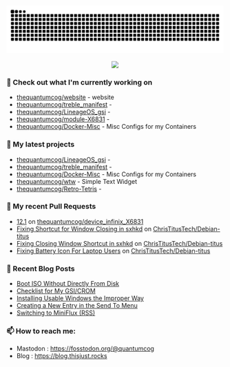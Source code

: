 <img src="https://raw.githubusercontent.com/thequantumcog/thequantumcog/output/github-contribution-grid-snake.svg" />
<p align="center"><a href="https://github.com/thequantumcog">
  <img align="center" src="https://github-readme-stats.vercel.app/api?username=thequantumcog&show_icons=true&theme=transparent&hide=contribs" />
</a></p>


### 👷 Check out what I'm currently working on

- [thequantumcog/website](https://github.com/thequantumcog/website) - website
- [thequantumcog/treble_manifest](https://github.com/thequantumcog/treble_manifest) - 
- [thequantumcog/LineageOS_gsi](https://github.com/thequantumcog/LineageOS_gsi) - 
- [thequantumcog/module-X6831](https://github.com/thequantumcog/module-X6831) - 
- [thequantumcog/Docker-Misc](https://github.com/thequantumcog/Docker-Misc) - Misc Configs for my Containers
### 🌱 My latest projects

- [thequantumcog/LineageOS_gsi](https://github.com/thequantumcog/LineageOS_gsi) - 
- [thequantumcog/treble_manifest](https://github.com/thequantumcog/treble_manifest) - 
- [thequantumcog/Docker-Misc](https://github.com/thequantumcog/Docker-Misc) - Misc Configs for my Containers
- [thequantumcog/wtw](https://github.com/thequantumcog/wtw) - Simple Text Widget
- [thequantumcog/Retro-Tetris](https://github.com/thequantumcog/Retro-Tetris) - 
### 🔨 My recent Pull Requests

- [12.1](https://github.com/thequantumcog/device_infinix_X6831/pull/1) on [thequantumcog/device_infinix_X6831](https://github.com/thequantumcog/device_infinix_X6831)
- [Fixing Shortcut for Window Closing in sxhkd](https://github.com/ChrisTitusTech/Debian-titus/pull/40) on [ChrisTitusTech/Debian-titus](https://github.com/ChrisTitusTech/Debian-titus)
- [Fixing Closing Window Shortcut in sxhkd](https://github.com/ChrisTitusTech/Debian-titus/pull/39) on [ChrisTitusTech/Debian-titus](https://github.com/ChrisTitusTech/Debian-titus)
- [Fixing Battery Icon For Laptop Users](https://github.com/ChrisTitusTech/Debian-titus/pull/37) on [ChrisTitusTech/Debian-titus](https://github.com/ChrisTitusTech/Debian-titus)
### 📰 Recent Blog Posts

- [Boot ISO Without Directly From Disk](https://blog.thisjust.rocks/boot-iso-from-disk/)
- [Checklist for My GSI/CROM](https://blog.thisjust.rocks/tweaks-for-my-phone-gsi/)
- [Installing Usable Windows the Improper Way](https://blog.thisjust.rocks/installing-windows/)
- [Creating a New Entry in the Send To Menu](https://blog.thisjust.rocks/create-a-custom-entry-in-send-to/)
- [Switching to MiniFlux (RSS)](https://blog.thisjust.rocks/yapping-about-rss/)
### 📫 How to reach me:
  - Mastodon   : <https://fosstodon.org/@quantumcog>
  - Blog   : <https://blog.thisjust.rocks>

